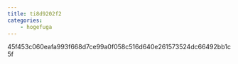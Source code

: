 ```yaml
---
title: ti8d9202f2
categories:
    - hogefuga
---
```

45f453c060eafa993f668d7ce99a0f058c516d640e261573524dc66492bb1c5f